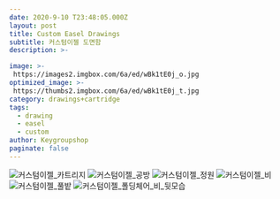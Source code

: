 ```yaml
---
date: 2020-9-10 T23:48:05.000Z
layout: post
title: Custom Easel Drawings
subtitle: 커스텀이젤 도면함
description: >-

image: >-
 https://images2.imgbox.com/6a/ed/wBk1tE0j_o.jpg
optimized_image: >-
 https://thumbs2.imgbox.com/6a/ed/wBk1tE0j_t.jpg
category: drawings+cartridge
tags:
  - drawing
  - easel
  - custom
author: Keygroupshop
paginate: false
---
```

<img src="https://images2.imgbox.com/13/39/vue5ZmqR_o.jpg" alt="커스텀이젤_카트리지"/>
<img src="https://images2.imgbox.com/4e/73/9JzLNoBI_o.jpg" alt="커스텀이젤_공방"/>
<img src="https://images2.imgbox.com/10/b9/iu91vNLo_o.jpg" alt="커스텀이젤_정원"/>
<img src="https://images2.imgbox.com/0e/a3/sTOosZes_o.jpg" alt="커스텀이젤_비"/>
<img src="https://images2.imgbox.com/cc/c5/ZAcWo64O_o.jpg" alt="커스텀이젤_풀밭"/>
<img src="https://images2.imgbox.com/22/93/lS8QPzEc_o.jpg" alt="커스텀이젤_폴딩체어_비_뒷모습"/>
